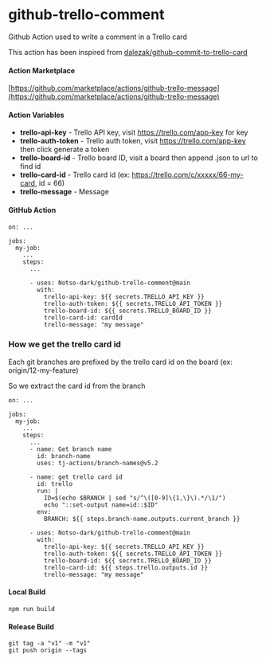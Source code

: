 # github-trello-comment
Github Action used to write a comment in a Trello card

This action has been inspired from [dalezak/github-commit-to-trello-card](https://github.com/marketplace/actions/github-commit-to-trello-card)

#### Action Marketplace
[https://github.com/marketplace/actions/github-trello-message](https://github.com/marketplace/actions/github-trello-message)

#### Action Variables
- **trello-api-key** - Trello API key, visit https://trello.com/app-key for key
- **trello-auth-token** - Trello auth token, visit https://trello.com/app-key then click generate a token
- **trello-board-id** - Trello board ID, visit a board then append .json to url to find id
- **trello-card-id** - Trello card id (ex: https://trello.com/c/xxxxx/66-my-card, id = 66)
- **trello-message** - Message

#### GitHub Action
```
on: ...

jobs:
  my-job:
    ...
    steps:
      ...

      - uses: Notso-dark/github-trello-comment@main
        with:
          trello-api-key: ${{ secrets.TRELLO_API_KEY }}
          trello-auth-token: ${{ secrets.TRELLO_API_TOKEN }}
          trello-board-id: ${{ secrets.TRELLO_BOARD_ID }}
          trello-card-id: cardId
          trello-message: "my message"
```          
### How we get the trello card id

Each git branches are prefixed by the trello card id on the board (ex: origin/12-my-feature)

So we extract the card id from the branch

```
on: ...

jobs:
  my-job:
    ...
    steps:
      ...
      - name: Get branch name
        id: branch-name
        uses: tj-actions/branch-names@v5.2

      - name: get trello card id
        id: trello
        run: |
          ID=$(echo $BRANCH | sed "s/^\([0-9]\{1,\}\).*/\1/")
          echo "::set-output name=id::$ID"
        env:
          BRANCH: ${{ steps.branch-name.outputs.current_branch }}
          
      - uses: Notso-dark/github-trello-comment@main
        with:
          trello-api-key: ${{ secrets.TRELLO_API_KEY }}
          trello-auth-token: ${{ secrets.TRELLO_API_TOKEN }}
          trello-board-id: ${{ secrets.TRELLO_BOARD_ID }}
          trello-card-id: ${{ steps.trello.outputs.id }}
          trello-message: "my message"
```

#### Local Build
```
npm run build
```

#### Release Build
```
git tag -a "v1" -m "v1"
git push origin --tags
```
